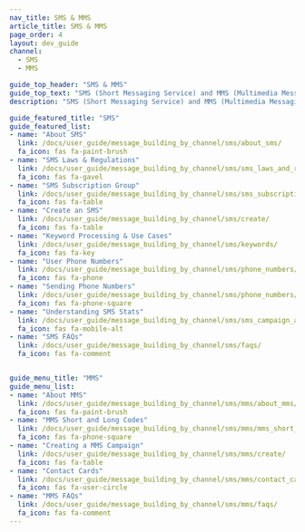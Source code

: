 ```yaml
---
nav_title: SMS & MMS
article_title: SMS & MMS
page_order: 4
layout: dev_guide
channel:
  - SMS
  - MMS

guide_top_header: "SMS & MMS"
guide_top_text: "SMS (Short Messaging Service) and MMS (Multimedia Messaging Service) offer more direct ways to reach your users and customers than most other messaging channels, as it utilizes their personal phone number to reach them. Check out the topics below to get started with Braze SMS or MMS!<br><br>Not ready for any of the topics below? Head to our <a href='/docs/user_guide/onboarding_with_braze/sms_setup/'>SMS setup</a> collection to get to know SMS at Braze. Note that SMS and MMS are __not__ available out-of-the-box and must be purchased."
description: "SMS (Short Messaging Service) and MMS (Multimedia Messaging Service) offer more direct ways to reach your users and customers than most other messaging channels, as it utilizes their personal phone number to reach them."

guide_featured_title: "SMS"
guide_featured_list:
- name: "About SMS"
  link: /docs/user_guide/message_building_by_channel/sms/about_sms/
  fa_icon: fas fa-paint-brush
- name: "SMS Laws & Regulations"
  link: /docs/user_guide/message_building_by_channel/sms/sms_laws_and_regulations/
  fa_icon: fas fa-gavel
- name: "SMS Subscription Group"
  link: /docs/user_guide/message_building_by_channel/sms/sms_subscription_group/
  fa_icon: fas fa-table
- name: "Create an SMS"
  link: /docs/user_guide/message_building_by_channel/sms/create/
  fa_icon: fas fa-table
- name: "Keyword Processing & Use Cases"
  link: /docs/user_guide/message_building_by_channel/sms/keywords/
  fa_icon: fas fa-key
- name: "User Phone Numbers"
  link: /docs/user_guide/message_building_by_channel/sms/phone_numbers/user_phone_numbers/
  fa_icon: fas fa-phone
- name: "Sending Phone Numbers"
  link: /docs/user_guide/message_building_by_channel/sms/phone_numbers/sending_phone_numbers/
  fa_icon: fas fa-phone-square
- name: "Understanding SMS Stats"
  link: /docs/user_guide/message_building_by_channel/sms/sms_campaign_analytics/
  fa_icon: fas fa-mobile-alt
- name: "SMS FAQs"
  link: /docs/user_guide/message_building_by_channel/sms/faqs/
  fa_icon: fas fa-comment


guide_menu_title: "MMS"
guide_menu_list:
- name: "About MMS"
  link: /docs/user_guide/message_building_by_channel/sms/mms/about_mms/
  fa_icon: fas fa-paint-brush
- name: "MMS Short and Long Codes"
  link: /docs/user_guide/message_building_by_channel/sms/mms/mms_short_long_codes/
  fa_icon: fas fa-phone-square
- name: "Creating a MMS Campaign"
  link: /docs/user_guide/message_building_by_channel/sms/mms/create/
  fa_icon: fas fa-table
- name: "Contact Cards"
  link: /docs/user_guide/message_building_by_channel/sms/mms/contact_card/
  fa_icon: fas fa-user-circle
- name: "MMS FAQs"
  link: /docs/user_guide/message_building_by_channel/sms/mms/faqs/
  fa_icon: fas fa-comment
---
```

